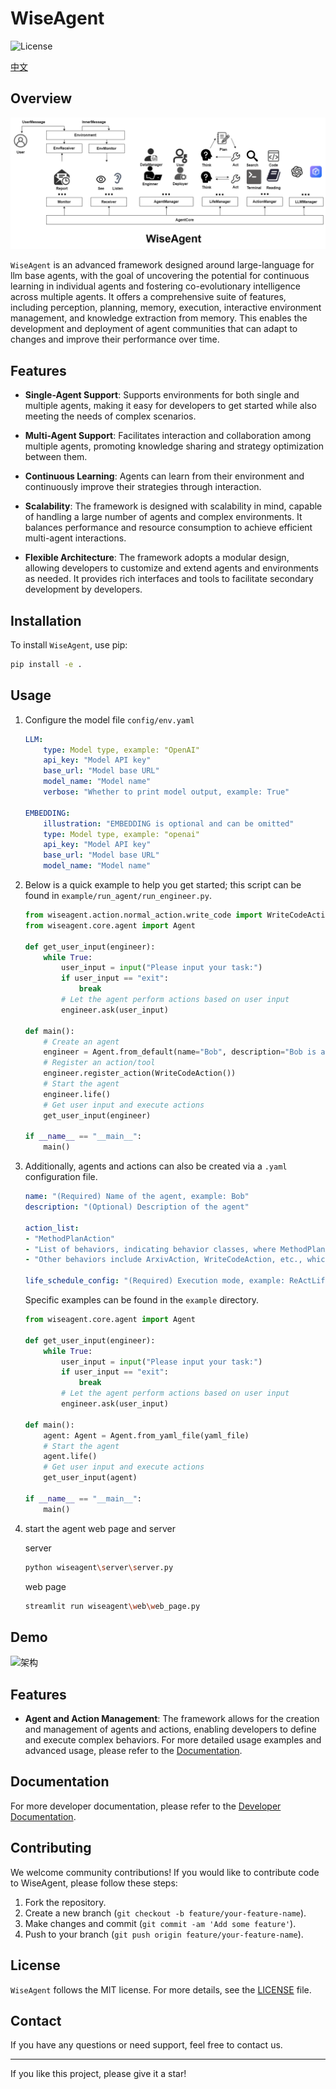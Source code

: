 
# WiseAgent

![License](https://img.shields.io/badge/License-MIT-blue.svg)

[中文](https://github.com/xikeX/WiseAgent/blob/main/README_zh.md)
## Overview
![架构](assets/architecture.png)

`WiseAgent` is an advanced framework designed around large-language for llm base agents, with the goal of uncovering the potential for continuous learning in individual agents and fostering co-evolutionary intelligence across multiple agents. It offers a comprehensive suite of features, including perception, planning, memory, execution, interactive environment management, and knowledge extraction from memory. This enables the development and deployment of agent communities that can adapt to changes and improve their performance over time.

## Features

- **Single-Agent Support**: Supports environments for both single and multiple agents, making it easy for developers to get started while also meeting the needs of complex scenarios.
- **Multi-Agent Support**: Facilitates interaction and collaboration among multiple agents, promoting knowledge sharing and strategy optimization between them.

- **Continuous Learning**: Agents can learn from their environment and continuously improve their strategies through interaction.
- **Scalability**: The framework is designed with scalability in mind, capable of handling a large number of agents and complex environments. It balances performance and resource consumption to achieve efficient multi-agent interactions.
- **Flexible Architecture**: The framework adopts a modular design, allowing developers to customize and extend agents and environments as needed. It provides rich interfaces and tools to facilitate secondary development by developers.

## Installation

To install `WiseAgent`, use pip:

```bash
pip install -e .
```

## Usage

1. Configure the model file `config/env.yaml`
    ```yaml
    LLM:
        type: Model type, example: "OpenAI"
        api_key: "Model API key"
        base_url: "Model base URL"
        model_name: "Model name"
        verbose: "Whether to print model output, example: True"

    EMBEDDING:
        illustration: "EMBEDDING is optional and can be omitted"
        type: Model type, example: "openai"
        api_key: "Model API key"
        base_url: "Model base URL"
        model_name: "Model name"


    ```

2. Below is a quick example to help you get started; this script can be found in `example/run_agent/run_engineer.py`.

    ```python
    from wiseagent.action.normal_action.write_code import WriteCodeAction
    from wiseagent.core.agent import Agent

    def get_user_input(engineer):
        while True:
            user_input = input("Please input your task:")
            if user_input == "exit":
                break
            # Let the agent perform actions based on user input
            engineer.ask(user_input)

    def main():
        # Create an agent
        engineer = Agent.from_default(name="Bob", description="Bob is an engineer")
        # Register an action/tool
        engineer.register_action(WriteCodeAction())
        # Start the agent
        engineer.life()
        # Get user input and execute actions
        get_user_input(engineer)
        
    if __name__ == "__main__":
        main()
    ```

3. Additionally, agents and actions can also be created via a `.yaml` configuration file.

    ```yaml
    name: "(Required) Name of the agent, example: Bob"
    description: "(Optional) Description of the agent"

    action_list:
    - "MethodPlanAction"
    - "List of behaviors, indicating behavior classes, where MethodPlanAction for planning behaviors is mandatory."
    - "Other behaviors include ArxivAction, WriteCodeAction, etc., which can be found in wiseagent\action\normal_action."

    life_schedule_config: "(Required) Execution mode, example: ReActLifeSchedule"
    ```
    Specific examples can be found in the `example` directory.

    ```python
    from wiseagent.core.agent import Agent

    def get_user_input(engineer):
        while True:
            user_input = input("Please input your task:")
            if user_input == "exit":
                break
            # Let the agent perform actions based on user input
            engineer.ask(user_input)
            
    def main():
        agent: Agent = Agent.from_yaml_file(yaml_file)
        # Start the agent
        agent.life()
        # Get user input and execute actions
        get_user_input(agent)

    if __name__ == "__main__":
        main()
    ```

4. start the agent web page and server

    server
    ```bash
    python wiseagent\server\server.py
    ```
    web page
    ```bash
    streamlit run wiseagent\web\web_page.py
    ```

## Demo
![架构](assets/demo.gif)

## Features

- **Agent and Action Management**: The framework allows for the creation and management of agents and actions, enabling developers to define and execute complex behaviors.
For more detailed usage examples and advanced usage, please refer to the [Documentation](#documentation).
## Documentation

For more developer documentation, please refer to the [Developer Documentation](#developer-documentation).

## Contributing

We welcome community contributions! If you would like to contribute code to WiseAgent, please follow these steps:

1. Fork the repository.
2. Create a new branch (`git checkout -b feature/your-feature-name`).
3. Make changes and commit (`git commit -am 'Add some feature'`).
4. Push to your branch (`git push origin feature/your-feature-name`).

## License

`WiseAgent` follows the MIT license. For more details, see the [LICENSE](LICENSE) file.

## Contact

If you have any questions or need support, feel free to contact us.

---
If you like this project, please give it a star!
```

